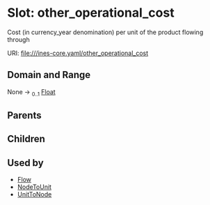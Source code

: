 
# Slot: other_operational_cost

Cost (in currency_year denomination) per unit of the product flowing through

URI: [file:///ines-core.yaml/other_operational_cost](file:///ines-core.yaml/other_operational_cost)


## Domain and Range

None &#8594;  <sub>0..1</sub> [Float](types/Float.md)

## Parents


## Children


## Used by

 * [Flow](Flow.md)
 * [NodeToUnit](NodeToUnit.md)
 * [UnitToNode](UnitToNode.md)
